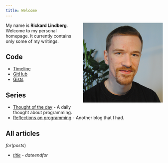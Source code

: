 ```yaml
---
title: Welcome
---
```


<img src="/images/avatar.png" style="float: right; padding-left: 30px; padding-bottom: 21px;" />

My name is **Rickard Lindberg**. Welcome to my personal homepage. It currently
contains only some of my writings.

## Code

- [Timeline](http://thetimelineproj.sourceforge.net/ "The timeline project")
- [GitHub](https://github.com/rickardlindberg "My projects on GitHub")
- [Gists](https://gist.github.com/rickardlindberg "Gists")

## Series

- [Thought of the day](/writing/thought-of-the-day/index.html "Thought of the day") - A daily thought about programming.
- [Reflections on programming](/writing/reflections-on-programming/index.html) - Another blog that I had.

## All articles

$for(posts)$
* [$title$]($url$) - $date$$endfor$

